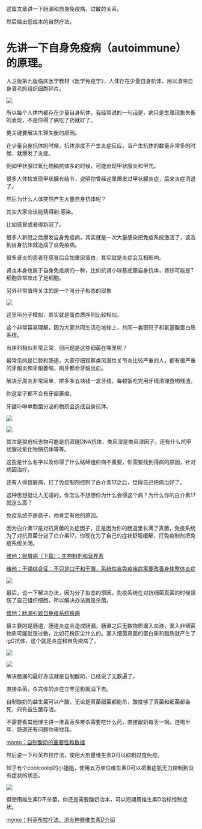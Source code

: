 这篇文章讲一下肠漏和自身免疫病、过敏的关系。

然后给出低成本的自然疗法。

# 先讲一下自身免疫病（autoimmune）的原理。

人卫版第九版临床医学教材《医学免疫学》，人体存在少量自身抗体，用以清除自身衰老的组织细胞碎片。

![](https://pica.zhimg.com/v2-fb6d4f38facec614efc80dc60179a29a_720w.jpg?source=d16d100b)

所以每个人体内都存在少量自身抗体，我经常说的一句话是，病只是生理现象失衡的表现，不是你得了病吃了药就好了。

更关键要解决生理失衡的原因。

在少量自身抗体的时候，抗体浓度不产生炎症反应，当产生抗体的数量非常多的时候，就爆发了炎症。

例如甲状腺过氧化物酶抗体多的时候，可能出现甲状腺炎和甲亢。

很多人体检发现甲状腺有结节，说明你曾经这里爆发过甲状腺炎症，后来炎症消退了。

然后为什么人体突然产生大量自身抗体呢？

其实大家应该能猜得到:感染。

比如感冒或者得新冠了。

很多人新冠之后爆发自身免疫病，其实就是一次大量感染把免疫系统激活了，波及到自身抗体就造成了自免疫病。

很多肾炎的患者在感冒后会加重尿蛋白，其实就是炎症会互相影响。

肾炎本身也属于自身免疫病的一种，比如抗肾小球基底膜自身抗体，肾综可能是T细胞异常攻击了足细胞。

另外非常值得关注的是一个叫分子拟态的现象

![](https://pic1.zhimg.com/v2-418fb598206ebf8e9421babe6ff4b57c_720w.jpg?source=d16d100b)

这里叫分子模拟，其实就是蛋白质序列比较相似。

这个非常容易理解，因为大家共同生活在地球上，共同一套密码子和氨基酸蛋白质系统。

有序列相似非常正常，但问题是这些细菌在哪里呢？

最常见的是口腔和肠道，大家仔细观察类风湿性关节炎比较严重的人，都有很严重的牙龈炎和牙龈萎缩，刷牙都会牙龈出血。

解决牙周炎非常简单，拼多多五块钱一盒牙线，每顿饭吃完用牙线清理食物残渣。

你这辈子都不会有牙龈萎缩。

牙龈卟啉单胞菌分泌的物质会造成自身抗体。

![](https://picx.zhimg.com/v2-cb8fc397d87ddfd71f9f40ea88dd5c9e_720w.jpg?source=d16d100b)




![](https://picx.zhimg.com/v2-075e3ece443916d7d025cb7736a1165b_720w.jpg?source=d16d100b)




其次是狼疮标志物可能是抗双链DNA抗体，类风湿是类风湿因子，还有什么抗甲状腺过氧化物酶抗体等等。

这些是什么名字以及你得了什么结缔组织病不重要，你需要找到得病的原因，针对病因治疗。

还有人得银屑病，打了免疫制剂控制了白介素17之后，觉得自己把病治好了。

这种思想挺让人无语的，你怎么不想想你为什么会得这个病？为什么你的白介素17就这么高？

免疫系统不是疯子，他肯定有他的原因。

因为白介素17是对抗真菌的炎症因子，正是因为你的肠道里长满了真菌，免疫系统为了对抗真菌分泌了白介素17，你现在为了自己的症状舒服缓解，打免疫制剂把免疫系统关闭。

[维他：银屑病（下篇）：生物制剂和营养素](https://zhuanlan.zhihu.com/p/359861224?utm_psn=1823132262620864513)




[维他：干燥综合征：不只是口干和干眼，系统性自免疫疾病需要改善身体整体炎症](https://zhuanlan.zhihu.com/p/421433510?utm_psn=1823132453046456320)




![](https://picx.zhimg.com/v2-d0a9237fa29791036c9b6352372d7eb0_720w.jpg?source=d16d100b)

最后，说一下解决办法，因为分子拟态的原因，免疫系统在对抗细菌真菌的时候误伤了自己组织细胞，所以解决办法就是杀菌。

[维他：肠漏引致自免疫系统疾病](https://zhuanlan.zhihu.com/p/107886871?utm_psn=1821244259375923201)

最主要的是肠道，肠道炎症会造成肠漏，肠漏之后无数物质漏入血液，漏入非细菌物质可能就是过敏，比如花粉灰尘什么的。漏入细菌真菌的蛋白质和脂质就产生了igG抗体，这个就是炎症和自免疫病了。

![](https://pic1.zhimg.com/v2-022861abc37be2996da3cb540899a60c_720w.jpg?source=d16d100b)




![](https://picx.zhimg.com/v2-5e05783a0cf1aa95cb2d80ced551cf13_720w.jpg?source=d16d100b)

解决肠漏的最好办法就是自制酸奶，已经说了无数遍了。

直接杀菌，杀完你的炎症立竿见影就消下去。

自制酸奶的益生菌可以产酸，无论是真菌细菌都能杀，酸度够了真菌和细菌都会死，只有益生菌存活。

不需要看其他博主讲一堆真菌多难杀需要吃什么药，直接酸奶每天一锅，连喝半年，肠道还有问题你来找我。

[momo：自制酸奶的重要性和数据](https://zhuanlan.zhihu.com/p/721148740?utm_psn=1821212668461211649)

然后说一下科英布拉疗法，使用大剂量维生素D可以抑制过度免疫。

知乎有个coolcoolqi的小姐姐，使用五万单位维生素D可以把重症肌无力控制到没有症状的状态。

![](https://picx.zhimg.com/v2-f84edac967bfb9ed8cfc07b4b75363f9_720w.jpg?source=d16d100b)

但使用维生素D不杀菌，你还是需要酸奶治本，可以短期用维生素D治标控制症状。

[momo：科英布拉疗法、消炎神器维生素D介绍](https://zhuanlan.zhihu.com/p/721428050?utm_psn=1821214948476473344)
